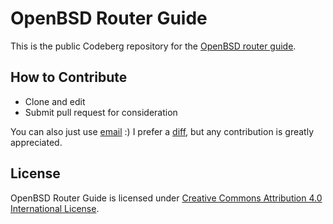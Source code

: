 # OpenBSD Router Guide

This is the public Codeberg repository for the [OpenBSD router guide](https://unixsheikh.com/tutorials/openbsd-router-guide/).

## How to Contribute

 * Clone and edit
 * Submit pull request for consideration

You can also just use [email](https://www.unixsheikh.com/contact.html) :) I prefer a [diff](https://en.wikipedia.org/wiki/Diff), but any contribution is greatly appreciated.

## License

OpenBSD Router Guide is licensed under [Creative Commons Attribution 4.0 International License](https://creativecommons.org/licenses/by/4.0/).
